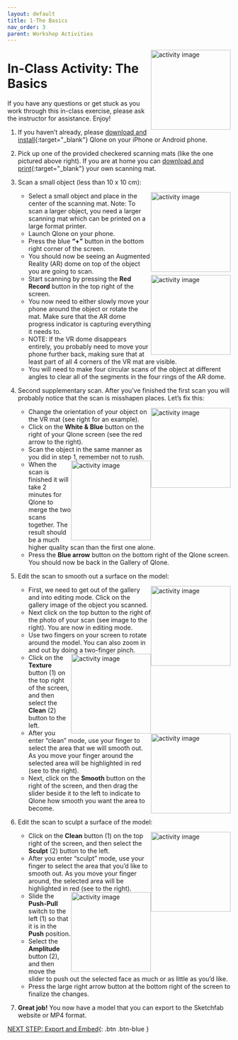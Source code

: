 ```yaml
---
layout: default
title: 1-The Basics
nav_order: 3
parent: Workshop Activities
---
```


<img src="images/act-2/" alt="activity image" style="float:right;width:180px;">

# In-Class Activity: The Basics

If you have any questions or get stuck as you work through this in-class exercise, please ask the instructor for assistance. Enjoy!

1.  If you haven’t already, please [download and install](https://www.qlone.pro){:target="_blank"} Qlone on your iPhone or Android phone.
2.  Pick up one of the provided checkered scanning mats (like the one pictured above right). If you are at home you can [download and print](http://bit.ly/2FV4mG9){:target="_blank"} your own scanning mat.
3.  Scan a small object (less than 10 x 10 cm):
    
    <img src="images/act-2/" alt="activity image" style="float:right;width:180px;">
    
    -   Select a small object and place in the center of the scanning mat.  Note: To scan a larger object, you need a larger scanning mat which can be printed on a large format printer.
    -   Launch Qlone on your phone.
    -   Press the blue **“+”** button in the bottom right corner of the screen.
    -   You should now be seeing an Augmented Reality (AR) dome on top of the object you are going to scan.
    
    <img src="images/act-2/" alt="activity image" style="float:right;width:180px;">
    
    -   Start scanning by pressing the **Red Record** button in the top right of the screen.
    -   You now need to either slowly move your phone around the object or rotate the mat. Make sure that the AR dome progress indicator is capturing everything it needs to.
    -   NOTE: If the VR dome disappears entirely, you probably need to move your phone further back, making sure that at least part of all 4 corners of the VR mat are visible.
    -   You will need to make four circular scans of the object at different angles to clear all of the segments in the four rings of the AR dome.
4.  Second supplementary scan. After you’ve finished the first scan you will probably notice that the scan is misshapen places. Let’s fix this:
    
    <img src="images/act-2/" alt="activity image" style="float:right;width:180px;">
    
    -   Change the orientation of your object on the VR mat (see right for an example).
    -   Click on the **White & Blue** button on the right of your Qlone screen (see the red arrow to the right).
    -   Scan the object in the same manner as you did in step 1, remember not to rush.
    
    <img src="images/act-2/" alt="activity image" style="float:right;width:180px;">
    
    -   When the scan is finished it will take 2 minutes for Qlone to merge the two scans together. The result should be a much higher quality scan than the first one alone.
    -   Press the **Blue arrow** button on the bottom right of the Qlone screen. You should now be back in the Gallery of Qlone.
5.  Edit the scan to smooth out a surface on the model:
    
    <img src="images/act-2/" alt="activity image" style="float:right;width:180px;">
    
    -   First, we need to get out of the gallery and into editing mode. Click on the gallery image of the object you scanned.
    -   Next click on the top button to the right of the photo of your scan (see image to the right). You are now in editing mode.
    -   Use two fingers on your screen to rotate around the model. You can also zoom in and out by doing a two-finger pinch.
    
    <img src="images/act-2/" alt="activity image" style="float:right;width:180px;">
    
    -   Click on the **Texture** button (1) on the top right of the screen, and then select the **Clean** (2) button to the left.
    
    <img src="images/act-2/" alt="activity image" style="float:right;width:180px;">
    
    -   After you enter “clean” mode, use your finger to select the area that we will smooth out. As you move your finger around the selected area will be highlighted in red (see to the right).
    -   Next, click on the **Smooth** button on the right of the screen, and then drag the slider beside it to the left to indicate to Qlone how smooth you want the area to become.
6.  Edit the scan to sculpt a surface of the model:
    
    <img src="images/act-2/" alt="activity image" style="float:right;width:180px;">
    
    -   Click on the **Clean** button (1) on the top right of the screen, and then select the **Sculpt** (2) button to the left.
    -   After you enter “sculpt” mode, use your finger to select the area that you’d like to smooth out. As you move your finger around, the selected area will be highlighted in red (see to the right).
    
    <img src="images/act-2/" alt="activity image" style="float:right;width:180px;">
    
    -   Slide the **Push-Pull** switch to the left (1) so that it is in the **Push** position.
    -   Select the **Amplitude** button (2), and then move the slider to push out the selected face as much or as little as you’d like.
    -   Press the large right arrow button at the bottom right of the screen to finalize the changes.
7.  **Great job!** You now have a model that you can export to the Sketchfab website or MP4 format.

[NEXT STEP: Export and Embed](act-3.html){: .btn .btn-blue }
